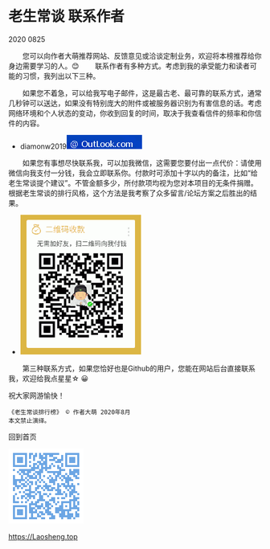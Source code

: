 老生常谈 联系作者
================
2020 0825


　　您可以向作者大萌推荐网站、反馈意见或洽谈定制业务，欢迎将本榜推荐给你身边需要学习的人。😊
　　联系作者有多种方式。考虑到我的承受能力和读者可能的习惯，我列出以下三种。

　　如果您不着急，可以给我写电子邮件，这是最古老、最可靠的联系方式，通常几秒钟可以送达，如果没有特别庞大的附件或被服务器识别为有害信息的话。考虑网络环境和个人状态的变动，你收到回复的时间，取决于我查看信件的频率和你信件的内容。
+ diamonw2019![邮件后缀加载中](./mail-2020.png)

　　如果您有事想尽快联系我，可以加我微信，这需要您要付出一点代价：请使用微信向我支付一分钱，我会立即联系你。付款时可添加十字以内的备注，比如“给老生常谈提个建议”。不管金额多少，所付款项均视为您对本项目的无条件捐赠。根据老生常谈的排行风格，这个方法是我考察了众多留言/论坛方案之后胜出的结果。
+ ![微信支付二维码图片准备中](./weixinpay-2020.png)

　　第三种联系方式，如果您恰好也是Github的用户，您能在网站后台直接联系我，欢迎给我点星星☆ 😀

祝大家网游愉快！

	《老生常谈排行榜》 © 作者大萌 2020年8月
	本文禁止演绎。

回到首页

<a href=".." title="返回老生常谈首页"><img src="../indexQR-Blue.png" /></a>

https://Laosheng.top
